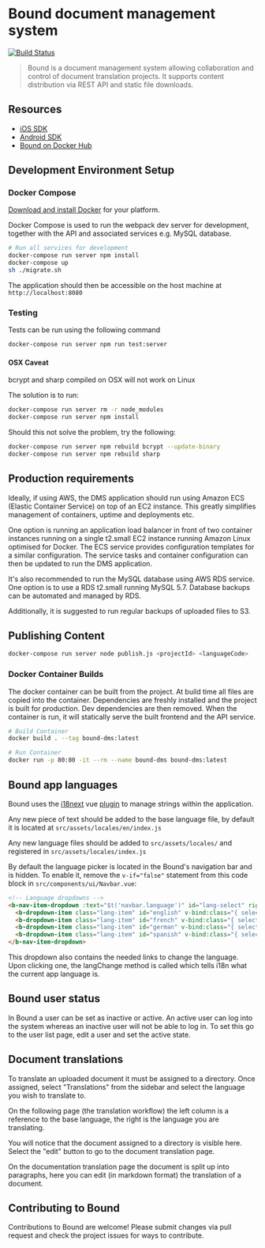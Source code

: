 # Bound document management system

[![Build Status](https://travis-ci.org/3sidedcube/bound-dms.svg?branch=develop)](https://travis-ci.org/3sidedcube/bound-dms)

> Bound is a document management system allowing collaboration and control of document translation projects. It supports content distribution via REST API
and static file downloads.

## Resources

 - [iOS SDK](https://github.com/3sidedcube/arc-cie-ios-client)
 - [Android SDK](https://github.com/3sidedcube/dmssdk-android-framework)
 - [Bound on Docker Hub](https://hub.docker.com/r/3sidedcube/arc-cim-frontend/)

## Development Environment Setup

### Docker Compose

[Download and install Docker](https://www.docker.com) for your platform.

Docker Compose is used to run the webpack dev server for development,
together with the API and associated services e.g. MySQL database.

```bash
# Run all services for development
docker-compose run server npm install
docker-compose up
sh ./migrate.sh
```
The application should then be accessible on the host machine at `http://localhost:8080`

### Testing

Tests can be run using the following command

```bash
docker-compose run server npm run test:server
```

#### OSX Caveat

bcrypt and sharp compiled on OSX will not work on Linux

The solution is to run:

```bash
docker-compose run server rm -r node_modules
docker-compose run server npm install
```
Should this not solve the problem, try the following:

```bash
docker-compose run server npm rebuild bcrypt --update-binary
docker-compose run server npm rebuild sharp
```

## Production requirements

Ideally, if using AWS, the DMS application should run using Amazon ECS (Elastic Container Service) on top of an EC2 instance. This greatly simplifies management of containers, uptime and deployments etc.

One option is running an application load balancer in front of two container instances running on a single t2.small EC2 instance running Amazon Linux optimised for Docker. The ECS service provides configuration templates for a similar configuration. The service tasks and container configuration can then be updated to run the DMS application.

It's also recommended to run the MySQL database using AWS RDS service. One option is to use a RDS t2.small running MySQL 5.7. Database backups can be automated and managed by RDS.

Additionally, it is suggested to run regular backups of uploaded files to S3. 

## Publishing Content

```bash
docker-compose run server node publish.js <projectId> <languageCode>
```

### Docker Container Builds

The docker container can be built from the project. At build time all files are
copied into the container. Dependencies are freshly installed and the project
is built for production. Dev dependencies are then removed. When the container
is run, it will statically serve the built frontend and the API service.

```bash
# Build Container
docker build . --tag bound-dms:latest

# Run Container
docker run -p 80:80 -it --rm --name bound-dms bound-dms:latest
```

## Bound app languages

Bound uses the [i18next](i18next.com) vue [plugin](https://kazupon.github.io/vue-i18n/) to manage strings within the application.

Any new piece of text should be added to the base language file, by default it is located at `src/assets/locales/en/index.js`

Any new language files should be added to `src/assets/locales/` and registered in `src/assets/locales/index.js`

By default the language picker is located in the Bound's navigation bar and is hidden. To enable it, remove the `v-if="false"` statement from this code block in `src/components/ui/Navbar.vue`:

```html
<!-- Language dropdowns -->
<b-nav-item-dropdown :text="$t('navbar.language')" id="lang-select" right v-if="false">
  <b-dropdown-item class="lang-item" id="english" v-bind:class="{ selected: isActive('en') }" v-on:click="langChange('en')">English</b-dropdown-item>
  <b-dropdown-item class="lang-item" id="french" v-bind:class="{ selected: isActive('fr') }" v-on:click="langChange('fr')">Français</b-dropdown-item>
  <b-dropdown-item class="lang-item" id="german" v-bind:class="{ selected: isActive('de') }" v-on:click="langChange('de')">Deutsche</b-dropdown-item>
  <b-dropdown-item class="lang-item" id="spanish" v-bind:class="{ selected: isActive('es') }" v-on:click="langChange('es')">Español</b-dropdown-item>
</b-nav-item-dropdown>
```

This dropdown also contains the needed links to change the language. Upon clicking one, the langChange method is called which tells i18n what the current app language is.

## Bound user status

In Bound a user can be set as inactive or active. An active user can log into the system whereas an inactive user will not be able to log in. To set this go to the user list page, edit a user and set the active state.

## Document translations

To translate an uploaded document it must be assigned to a directory. Once assigned, select "Translations" from the sidebar and select the language you wish to translate to.

On the following page (the translation workflow) the left column is a reference to the base language, the right is the language you are translating.

You will notice that the document assigned to a directory is visible here. Select the "edit" button to go to the document translation page.

On the documentation translation page the document is split up into paragraphs, here you can edit (in markdown format) the translation of a document.

## Contributing to Bound

Contributions to Bound are welcome! Please submit changes via pull request and check the project issues for ways to contribute.
